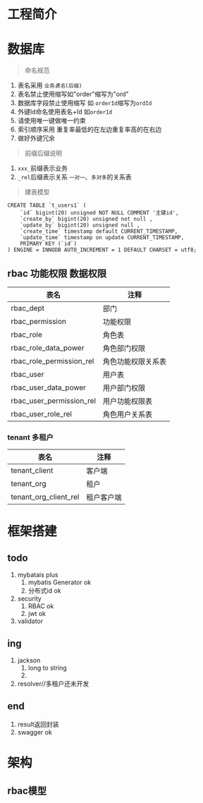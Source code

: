 # 工程简介

# 数据库

> 命名规范    
1. 表名采用 ``业务``_``表名``_``(后缀)``
2. 表名禁止使用缩写如"order"缩写为"ord"
3. 数据库字段禁止使用缩写 如 ```orderId```缩写为```ordId```
4. 外键Id命名使用表名+Id 如```orderId```
5. 请使用唯一键做唯一约束
6. 索引顺序采用 重复率最低的在左边重复率高的在右边
7. 做好外键冗余


> 前缀后缀说明

1. ``xxx_``前缀表示业务   
2. ``_rel``后缀表示关系 ``一对一``、``多对多``的关系表

> 建表模型
```mysql
CREATE TABLE `t_users1` (
    `id` bigint(20) unsigned NOT NULL COMMENT '主键id',
    `create_by` bigint(20) unsigned not null ,
    `update_by` bigint(20) unsigned null ,
    `create_time` timestamp default CURRENT_TIMESTAMP,
    `update_time` timestamp on update CURRENT_TIMESTAMP,
    PRIMARY KEY (`id`)
) ENGINE = INNODB AUTO_INCREMENT = 1 DEFAULT CHARSET = utf8;
```


## rbac 功能权限 数据权限

| 表名                     | 注释               | 
| ------------------------ | ------------------ | 
| rbac_dept                | 部门               |  
| rbac_permission          | 功能权限           |
| rbac_role                | 角色表             |
| rbac_role_data_power     | 角色部门权限       |
| rbac_role_permission_rel | 角色功能权限关系表 |
| rbac_user                | 用户表             |
| rbac_user_data_power     | 用户部门权限       |
| rbac_user_permission_rel | 用户功能权限表     |
| rbac_user_role_rel       | 角色用户关系表     |

### tenant 多租户

| 表名                  | 注释       | 
| --------------------- | ---------- | 
| tenant_client         | 客户端     |
| tenant_org            | 租户       |
| tenant_org_client_rel | 租户客户端 |


# 框架搭建
## todo

1. mybatais plus
    1. mybatis Generator   ok
    2. 分布式id   ok
3. security
   1. RBAC  ok
   2. jwt   ok
4. validator


## ing
1. jackson
    1. long to string
    2. 
2. resolver//多租户还未开发

## end
1. result返回封装
2. swagger  ok


# 架构
## rbac模型
